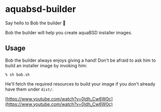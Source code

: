 # aquabsd-builder

Say hello to Bob the builder 👷

Bob the builder will help you create aquaBSD installer images.

## Usage

Bob the builder always enjoys giving a hand!
Don't be afraid to ask him to build an installer image by invoking him:

```shell
% sh bob.sh
```

He'll fetch the required resources to build your image if you don't already have them under `dist/`.

[https://www.youtube.com/watch?v=0ldh_Cw6W0c](https://www.youtube.com/watch?v=0ldh_Cw6W0c)
